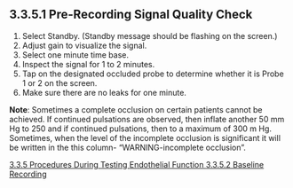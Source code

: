 ## 3.3.5.1 Pre-Recording Signal Quality Check

1. Select Standby. (Standby message should be flashing
on the screen.)
2. Adjust gain to visualize the signal.
3. Select one minute time base.
4. Inspect the
signal for 1 to 2 minutes.
5. Tap on the designated occluded probe to determine whether it is
Probe 1 or 2 on the screen.
6. Make sure there are no leaks for one minute.

**Note**:  Sometimes a complete occlusion on certain patients cannot be achieved.  If continued pulsations are observed, then inflate another 50 mm Hg to 250 and if continued pulsations, then to a maximum of 300 m Hg.  Sometimes, when the level of the incomplete occlusion is significant it will be written in the this column- “WARNING-incomplete occlusion”.

<div class="center">
<div class="btn-group">
  <a href=":pages_path:/manuals/endothelial-function/3-03-05-00-procedures-during-testing.md" class="btn btn-default">
    <span class="glyphicon glyphicon-chevron-left"></span>
    3.3.5 Procedures During Testing
  </a>

  <a href=":pages_path:/manuals/endothelial-function" class="btn btn-default">
    <span class="glyphicon glyphicon-chevron-up"></span>
    Endothelial Function
  </a>

  <a href=":pages_path:/manuals/endothelial-function/3-03-05-02-baseline-recording.md" class="btn btn-success">
    3.3.5.2 Baseline Recording
    <span class="glyphicon glyphicon-chevron-right"></span>
  </a>
</div>
</div>
